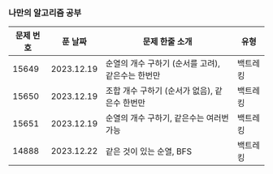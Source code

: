 ### 나만의 알고리즘 공부

|문제 번호|푼 날짜|문제 한줄 소개|유형|
|------|---|---|---|
|15649|2023.12.19|순열의 개수 구하기 (순서를 고려), 같은수는 한번만|백트레킹|
|15650|2023.12.19|조합 개수 구하기 (순서가 없음), 같은수 한번만|백트레킹|
|15651|2023.12.19|순열의 개수 구하기, 같은수는 여러번 가능|백트레킹|
|14888|2023.12.22|같은 것이 있는 순열, BFS|백트레킹|
